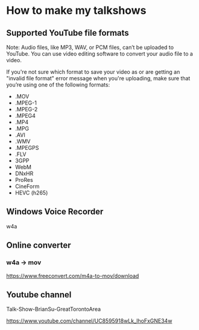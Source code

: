 # How to make my talkshows

## Supported YouTube file formats

Note: Audio files, like MP3, WAV, or PCM files, can’t be uploaded to YouTube. You can use video editing software to convert your audio file to a video.

If you're not sure which format to save your video as or are getting an "invalid file format" error message when you're uploading, make sure that you’re using one of the following formats:

- .MOV
- .MPEG-1
- .MPEG-2
- .MPEG4
- .MP4
- .MPG
- .AVI
- .WMV
- .MPEGPS
- .FLV
- 3GPP
- WebM
- DNxHR
- ProRes
- CineForm
- HEVC (h265)

## Windows Voice Recorder

w4a

## Online converter

### w4a -> mov

<https://www.freeconvert.com/m4a-to-mov/download>

## Youtube channel

Talk-Show-BrianSu-GreatTorontoArea

<https://www.youtube.com/channel/UC8595918wLk_lhoFxGNE34w>
